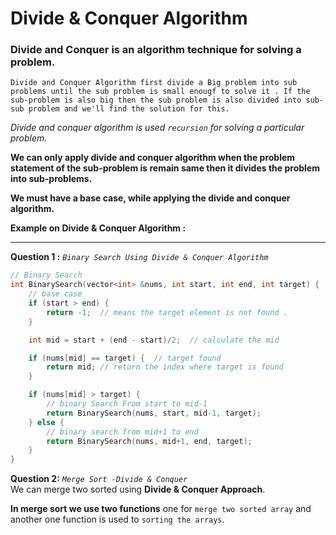 # Divide & Conquer Algorithm  

### Divide and Conquer is an algorithm technique for solving a problem.  

`Divide and Conquer Algorithm first divide a Big problem into sub problems until the sub problem is small enougf to solve it . If the sub-problem is also big then the sub problem is also divided into sub-sub problem and we'll find the solution for this.`  


_Divide and conquer algorithm is used `recursion`  for solving a particular problem._  

**We can only apply divide and conquer algorithm when the problem statement of the sub-problem is remain same then it divides the problem into sub-problems.**  

**We must have a base case, while applying the divide and conquer algorithm.**  

**Example on Divide & Conquer Algorithm :**  

****  
**Question 1 :** _`Binary Search Using Divide & Conquer Algorithm`_  

```cpp
// Binary Search
int BinarySearch(vector<int> &nums, int start, int end, int target) {
    // base case 
    if (start > end) {
        return -1;  // means the target element is not found .
    }

    int mid = start + (end - start)/2;  // calculate the mid

    if (nums[mid] == target) {  // target found
        return mid; // return the index where target is found
    }

    if (nums[mid] > target) {
        // binary Search From start to mid-1
        return BinarySearch(nums, start, mid-1, target);
    } else {
        // binary search from mid+1 to end
        return BinarySearch(nums, mid+1, end, target);
    }
}
```

**Question 2:** _`Merge Sort -Divide & Conquer`_  
We can merge two sorted using **Divide & Conquer Approach**.  

**In merge sort we use two functions** one for `merge two sorted array` and another one function is used to `sorting the arrays`.  



